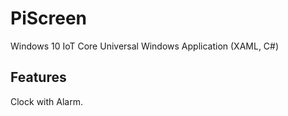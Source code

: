 # PiScreen
Windows 10 IoT Core Universal Windows Application (XAML, C#)

## Features
Clock with Alarm.
